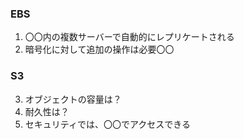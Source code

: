 ### EBS
1. 〇〇内の複数サーバーで自動的にレプリケートされる
2. 暗号化に対して追加の操作は必要〇〇　
### S3
3. オブジェクトの容量は？
4. 耐久性は？
5. セキュリティでは、〇〇でアクセスできる
